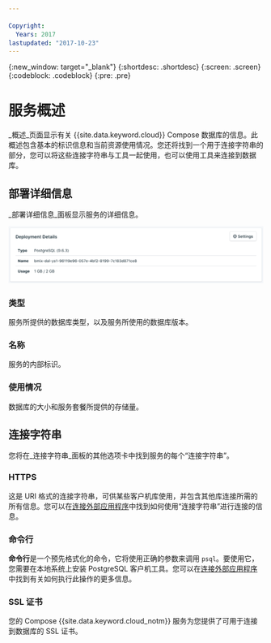 ```yaml
---

Copyright:
  Years: 2017
lastupdated: "2017-10-23"
---
```


{:new_window: target="_blank"}
{:shortdesc: .shortdesc}
{:screen: .screen}
{:codeblock: .codeblock}
{:pre: .pre}

# 服务概述

_概述_页面显示有关 {{site.data.keyword.cloud}} Compose 数据库的信息。此概述包含基本的标识信息和当前资源使用情况。您还将找到一个用于连接字符串的部分，您可以将这些连接字符串与工具一起使用，也可以使用工具来连接到数据库。

## 部署详细信息

_部署详细信息_面板显示服务的详细信息。

![部署详细信息](./images/postgres-deployment-details.png "“部署详细信息”面板的视图")

### 类型

服务所提供的数据库类型，以及服务所使用的数据库版本。

### 名称

服务的内部标识。

### 使用情况

数据库的大小和服务套餐所提供的存储量。


## 连接字符串

您将在_连接字符串_面板的其他选项卡中找到服务的每个“连接字符串”。

### HTTPS

这是 URI 格式的连接字符串，可供某些客户机库使用，并包含其他库连接所需的所有信息。您可以在[连接外部应用程序](./connecting-external.html)中找到如何使用“连接字符串”进行连接的信息。

### 命令行

**命令行**是一个预先格式化的命令，它将使用正确的参数来调用 `psql`。要使用它，您需要在本地系统上安装 PostgreSQL 客户机工具。您可以在[连接外部应用程序](./connecting-external.html)中找到有关如何执行此操作的更多信息。

### SSL 证书

您的 Compose {{site.data.keyword.cloud_notm}} 服务为您提供了可用于连接到数据库的 SSL 证书。
